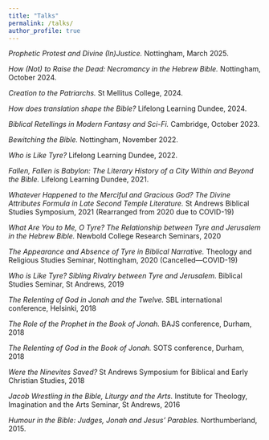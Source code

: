 ```yaml
---
title: "Talks"
permalink: /talks/
author_profile: true
---
```

*Prophetic Protest and Divine (In)Justice.* Nottingham, March 2025.

*How (Not) to Raise the Dead: Necromancy in the Hebrew Bible.* Nottingham, October 2024.

*Creation to the Patriarchs.* St Mellitus College, 2024.

*How does translation shape the Bible?* Lifelong Learning Dundee, 2024.

*Biblical Retellings in Modern Fantasy and Sci-Fi.* Cambridge, October 2023.

*Bewitching the Bible.* Nottingham, November 2022.

*Who is Like Tyre?* Lifelong Learning Dundee, 2022.

*Fallen, Fallen is Babylon: The Literary History of a City Within and Beyond the Bible.* Lifelong Learning Dundee, 2021.

*Whatever Happened to the Merciful and Gracious God? The Divine Attributes Formula in Late Second Temple Literature.* St Andrews Biblical Studies Symposium, 2021 (Rearranged from 2020 due to COVID-19)

*What Are You to Me, O Tyre? The Relationship between Tyre and Jerusalem in the Hebrew Bible.* Newbold College Research Seminars, 2020

*The Appearance and Absence of Tyre in Biblical Narrative.* Theology and Religious Studies Seminar, Nottingham, 2020 (Cancelled—COVID-19)

*Who is Like Tyre? Sibling Rivalry between Tyre and Jerusalem.* Biblical Studies Seminar, St Andrews, 2019

*The Relenting of God in Jonah and the Twelve.* SBL international conference, Helsinki, 2018

*The Role of the Prophet in the Book of Jonah.* BAJS conference, Durham, 2018

*The Relenting of God in the Book of Jonah.* SOTS conference, Durham, 2018

*Were the Ninevites Saved?* St Andrews Symposium for Biblical and Early Christian Studies, 2018

*Jacob Wrestling in the Bible, Liturgy and the Arts.* Institute for Theology, Imagination and the Arts Seminar, St Andrews, 2016

*Humour in the Bible: Judges, Jonah and Jesus’ Parables.* Northumberland, 2015.
